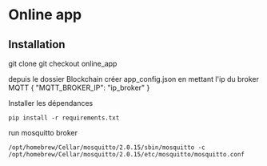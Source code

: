 # Online app

## Installation

git clone
git checkout online_app

depuis le dossier Blockchain créer app_config.json en mettant l'ip du broker MQTT
{
  "MQTT_BROKER_IP": "ip_broker"
}

Installer les dépendances
```
pip install -r requirements.txt
```


run mosquitto broker
```
/opt/homebrew/Cellar/mosquitto/2.0.15/sbin/mosquitto -c /opt/homebrew/Cellar/mosquitto/2.0.15/etc/mosquitto/mosquitto.conf
```
